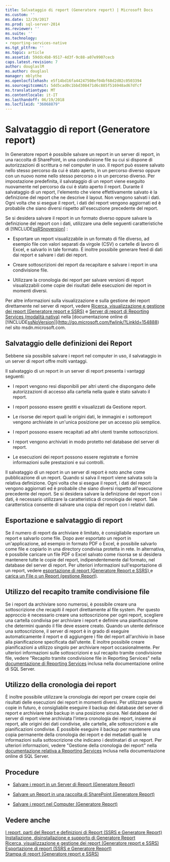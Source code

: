 ```yaml
---
title: Salvataggio di report (Generatore report) | Microsoft Docs
ms.custom: ''
ms.date: 12/29/2017
ms.prod: sql-server-2014
ms.reviewer: ''
ms.suite: ''
ms.technology:
- reporting-services-native
ms.tgt_pltfrm: ''
ms.topic: article
ms.assetid: 59ddc4b8-9517-4d3f-9c88-a07e9907cecb
caps.latest.revision: 7
author: douglaslM
ms.author: douglasl
manager: mblythe
ms.openlocfilehash: e5f14bd16fa44247508ef04bf68d2d02c0503394
ms.sourcegitcommit: 5dd5cad0c1bbd308471d6c885f516948ad67dfcf
ms.translationtype: MT
ms.contentlocale: it-IT
ms.lasthandoff: 06/19/2018
ms.locfileid: "36068879"
---
```

# <a name="saving-reports-report-builder"></a>Salvataggio di report (Generatore report)
  In Generatore report è possibile salvare un report in un server di report, in una raccolta di SharePoint, in una condivisione file su cui si dispone di autorizzazioni di scrittura o nel computer in uso. Il report può essere salvato nello stesso percorso da cui è stato aperto, in un percorso diverso oppure con un nuovo nome nello stesso percorso o in un percorso diverso. Per impostazione predefinita, il salvataggio di un report viene eseguito nuovamente nel percorso da cui è stato aperto il report. Durante il salvataggio di un report, l'elemento che viene effettivamente salvato è la definizione del report che ne descrive il layout. Non vengono salvati i dati. Ogni volta che si esegue il report, i dati del report vengono aggiornati ed è probabile che siano diversi rispetto all'esecuzione precedente del report.  
  
 Se si desidera salvare il report in un formato diverso oppure salvare la definizione del report con i dati, utilizzare una delle seguenti caratteristiche di [!INCLUDE[ssRSnoversion](../../includes/ssrsnoversion-md.md)] :  
  
-   Esportare un report visualizzabile in un formato di file diverso, ad esempio file con valori separati da virgole (CSV) o cartelle di lavoro di Excel, e salvarlo in tale formato. È inoltre possibile generare feed di dati dai report e salvare i dati dei report.  
  
-   Creare sottoscrizioni dei report da recapitare e salvare i report in una condivisione file.  
  
-   Utilizzare la cronologia dei report per salvare versioni di report visualizzabili come copie dei risultati delle esecuzioni dei report in momenti diversi.  
  
 Per altre informazioni sulla visualizzazione e sulla gestione dei report direttamente nel server di report, vedere [Ricerca, visualizzazione e gestione dei report &#40;Generatore report e SSRS&#41;](finding-viewing-and-managing-reports-report-builder-and-ssrs.md) e [Server di report di Reporting Services &#40;modalità nativa&#41;](../report-server/reporting-services-report-server-native-mode.md) nella [documentazione online di [!INCLUDE[ssNoVersion](../../includes/ssnoversion-md.md)]](http://go.microsoft.com/fwlink/?LinkId=154888) nel sito msdn.microsoft.com.  
  
##  <a name="SavingReportDefinitions"></a> Salvataggio delle definizioni dei Report  
 Sebbene sia possibile salvare i report nel computer in uso, il salvataggio in un server di report offre molti vantaggi.  
  
 Il salvataggio di un report in un server di report presenta i vantaggi seguenti:  
  
-   I report vengono resi disponibili per altri utenti che dispongano delle autorizzazioni di accesso alla cartella nella quale è stato salvato il report.  
  
-   I report possono essere gestiti e visualizzati da Gestione report.  
  
-   Le risorse dei report quali le origini dati, le immagini e i sottoreport vengono archiviate in un'unica posizione per un accesso più semplice.  
  
-   I report possono essere recapitati ad altri utenti tramite sottoscrizioni.  
  
-   I report vengono archiviati in modo protetto nel database del server di report.  
  
-   Le esecuzioni dei report possono essere registrate e fornire informazioni sulle prestazioni e sui controlli.  
  
 Il salvataggio di un report in un server di report è noto anche come pubblicazione di un report. Quando si salva il report viene salvata solo la relativa definizione. Ogni volta che si esegue il report, i dati del report vengono aggiornati ed è probabile che siano diversi rispetto all'esecuzione precedente del report. Se si desidera salvare la definizione del report con i dati, è necessario utilizzare la caratteristica di cronologia dei report. Tale caratteristica consente di salvare una copia del report con i relativi dati.  
  

  
##  <a name="ExportingAndSavingReports"></a> Esportazione e salvataggio di report  
 Se il numero di report da archiviare è limitato, è consigliabile esportare un report e salvarlo come file. Dopo aver esportato un report in un'applicazione, ad esempio in formato PDF o Excel, è possibile salvarlo come file e copiarlo in una directory condivisa protetta in rete. In alternativa, è possibile caricare un file PDF o Excel salvato come risorsa se si desidera mantenere tutte le copie del report, indipendentemente dal formato, nel database del server di report. Per ulteriori informazioni sull'esportazione di un report, vedere [esportazione di report &#40;Generatore Report e SSRS&#41; ](export-reports-report-builder-and-ssrs.md) e [carica un File o un Report &#40;gestione Report&#41;](../reports/upload-a-file-or-report-report-manager.md).  
  

  
##  <a name="UsingFileShareDelivery"></a> Utilizzo del recapito tramite condivisione file  
 Se i report da archiviare sono numerosi, è possibile creare una sottoscrizione che recapiti il report direttamente al file system. Per questo approccio è necessario creare una sottoscrizione per ogni report, scegliere una cartella condivisa per archiviare i report e definire una pianificazione che determini quando il file deve essere creato. Quando un utente definisce una sottoscrizione, il server di report è in grado di eseguire automaticamente il report e di aggiungere i file del report all'archivio in base alla pianificazione specificata dall'utente. È inoltre possibile creare pianificazioni a utilizzo singolo per archiviare report occasionalmente. Per ulteriori informazioni sulle sottoscrizioni e sul recapito tramite condivisione file, vedere "Recapito tramite condivisione file in Reporting Services" nella [documentazione di Reporting Services](http://go.microsoft.com/fwlink/?linkid=121312) inclusa nella documentazione online di SQL Server.  
  

  
##  <a name="UsingReportHistory"></a> Utilizzo della cronologia dei report  
 È inoltre possibile utilizzare la cronologia dei report per creare copie dei risultati delle esecuzioni dei report in momenti diversi. Per utilizzare queste copie in futuro, è consigliabile eseguire il backup del database del server di report e archiviare tale backup in una posizione sicura. Nel database del server di report viene archiviata l'intera cronologia dei report, insieme ai report, alle origini dei dati condivise, alle cartelle, alle sottoscrizioni e alle pianificazioni condivise. È possibile eseguire il backup per mantenere una copia permanente della cronologia dei report e dei metadati quali le informazioni sulla sottoscrizione che indicano i destinatari di un report. Per ulteriori informazioni, vedere "Gestione della cronologia dei report" nella [documentazione relativa a Reporting Services](http://go.microsoft.com/fwlink/?linkid=121312) inclusa nella documentazione online di SQL Server.  
  

  
##  <a name="HowTo"></a> Procedure  
  
-   [Salvare i report in un Server di Report &#40;Generatore Report&#41;](save-reports-to-a-report-server-report-builder.md)  
  
-   [Salvare un Report in una raccolta di SharePoint &#40;Generatore Report&#41;](save-a-report-to-a-sharepoint-library-report-builder.md)  
  
-   [Salvare i report nel Computer &#40;Generatore Report&#41;](../save-reports-to-your-computer-report-builder.md)  
  

  
## <a name="see-also"></a>Vedere anche  
 [I report, parti del Report e definizioni di Report &#40;SSRS e Generatore Report&#41;](../report-design/reports-report-parts-and-report-definitions-report-builder-and-ssrs.md)   
 [Installazione, disinstallazione e supporto di Generatore Report](../install-uninstall-and-report-builder-support.md)   
 [Ricerca, visualizzazione e gestione dei report &#40;Generatore report e SSRS&#41;](finding-viewing-and-managing-reports-report-builder-and-ssrs.md)   
 [Esportazione di report &#40;SSRS e Generatore Report&#41;](export-reports-report-builder-and-ssrs.md)   
 [Stampa di report &#40;Generatore report e SSRS&#41;](print-reports-report-builder-and-ssrs.md)  
  
  